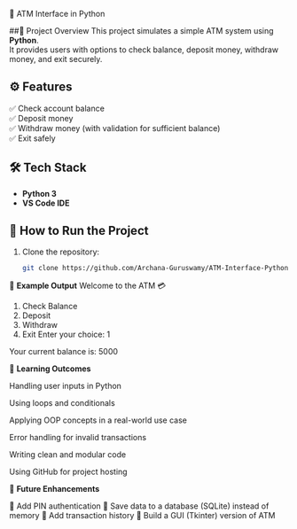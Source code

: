  🏦 ATM Interface in Python

##📌 Project Overview
This project simulates a simple ATM system using **Python**.  
It provides users with options to check balance, deposit money, withdraw money, and exit securely.  

## ⚙️ Features
✅ Check account balance  
✅ Deposit money  
✅ Withdraw money (with validation for sufficient balance)  
✅ Exit safely  

## 🛠 Tech Stack
- **Python 3**
- **VS Code IDE**


## 🚀 How to Run the Project
1. Clone the repository:  
   ```bash
   git clone https://github.com/Archana-Guruswamy/ATM-Interface-Python.git

 📖 **Example Output**
 Welcome to the ATM 💳
1. Check Balance
2. Deposit
3. Withdraw
4. Exit
Enter your choice: 1

Your current balance is: 5000

🎯 **Learning Outcomes**

Handling user inputs in Python

Using loops and conditionals

Applying OOP concepts in a real-world use case

Error handling for invalid transactions

Writing clean and modular code

Using GitHub for project hosting

🔮 **Future Enhancements**

🚀 Add PIN authentication
🚀 Save data to a database (SQLite) instead of memory
🚀 Add transaction history
🚀 Build a GUI (Tkinter) version of ATM
